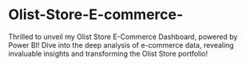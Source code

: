 # Olist-Store-E-commerce-
Thrilled to unveil my Olist Store E-Commerce Dashboard, powered by Power BI! Dive into the deep analysis of e-commerce data, revealing invaluable insights and transforming the Olist Store portfolio! 
